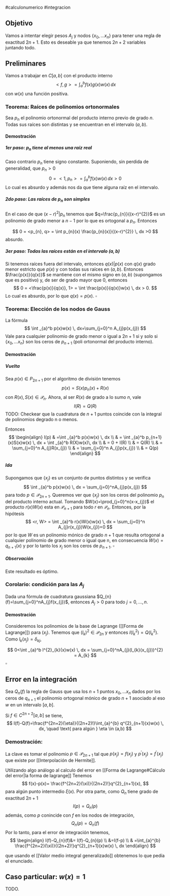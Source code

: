 #calculonumerico #integracion 

## Objetivo

Vamos a intentar elegir pesos $A_{j}$ y nodos $\{ x_{0},\dots x_{n} \}$ para tener una regla de exactitud $2n+1$. Esto es deseable ya que tenemos $2n+2$ variables juntando todo.

## Preliminares

Vamos a trabajar en $C[a,b]$ con el producto interno
$$
<f, g> = \int _{a}^b f(x)g(x)w(x) \, dx 
$$
con $w(x)$ una función positiva.

### Teorema: Raíces de polinomios ortonormales

Sea $p_{n}$ el polinomio ortonormal del producto interno previo de grado $n$. Todas sus raíces son distintas y se encuentran en el intervalo $(a,b)$.

#### Demostración

##### 1er paso: $p_{n}$ tiene al menos una raíz real
Caso contrario $p_{n}$ tiene signo constante. Suponiendo, sin perdida de generalidad, que $p_{n}>0$
$$
0=<1,p_{n}> = \int _{a}^b f(x)w(x) \, dx > 0 
$$
Lo cual es absurdo y además nos da que tiene alguna raíz en el intervalo.
##### 2do paso: Las raíces de $p_{n}$ son simples

En el caso de que $(x-r)^{2}|p_{n}$ tenemos que $q=\frac{p_{n}}{(x-r)^{2}}$ es un polinomio de grado menor a $n-1$ por lo que es ortogonal a $p_{n}$. Entonces

$$
0 = <p_{n}, q> = \int p_{n}(x) \frac{p_{n}(x)}{(x-r)^{2}} \, dx >0
$$
absurdo.
##### 3er paso: Todas las raíces están en el intervalo $(a,b)$

Si tenemos raíces fuera del intervalo, entonces $q(x)|p(x)$ con $q(x)$ grado menor estricto que $p(x)$ y con todas sus raíces en $(a,b)$. Entonces $\frac{p(x)}{q(x)}$ se mantiene con el mismo signo en $(a,b)$ (supongamos que es positivo) y, de ser de grado mayor que $0$, entonces
$$
0 = <\frac{p(x)}{q(x)}, 1> = \int \frac{p(x)}{q(x)}w(x) \, dx > 0.
$$
Lo cual es absurdo, por lo que $q(x)=p(x)$.
$\square$

### Teorema: Elección de los nodos de Gauss
La fórmula
$$
\int _{a}^b p(x)w(x) \, dx=\sum_{j=0}^n A_{j}p(x_{j}) 
$$
Vale para cualquier polinomio de grado menor o igual a $2n+1$ si y solo si $\{ x_{0},\dots x_{n} \}$ son los ceros de $p_{n+1}$ (poli ortonormal del producto interno).

#### Demostración

##### Vuelta
Sea $p(x)\in P_{2n+1}$ por el algoritmo de división tenemos
$$
p(x)=S(x)p_{n}(x)+R(x)
$$
con $R(x), S(x) \in \mathcal{P}_{n}$. Ahora, al ser $R(x)$ de grado a lo sumo $n$, vale
$$
I(R)=Q(R)
$$
TODO: Checkear que la cuadratura de $n+1$ puntos coincide con la integral de polinomios degrado n o menos.

Entonces
$$
\begin{align}
I(p) & =\int _{a}^b p(x)w(x) \, dx  \\
     & = \int _{a}^b p_{n+1}(x)S(x)w(x) \, dx + \int _{a}^b R(X)w(x)\, dx  \\
     & = 0 + I(R) \\
     & = Q(R)  \\
     & = \sum_{j=0}^n A_{j}R(x_{j}) \\
     & = \sum_{j=0}^n A_{j}p(x_{j})  \\
     & = Q(p)
\end{align}
$$

##### Ida
Supongamos que $\{ x_{j} \}$ es un conjunto de puntos distintos y se verifica
$$
\int _{a}^b p(x)w(x) \, dx = \sum_{j=0}^nA_{j}p(x_{j})
$$
para todo $p \in \mathcal{P}_{2n+1}$. Queremos ver que $\{ x_{j} \}$ son los ceros del polinomio $p_{n}$ del producto interno actual. Tomando $W(x)=\prod_{j=0}^n(x-x_{j})$ el producto $r(x)W(x)$ esta en $\mathcal{P}_{n+1}$ para todo $r$ en $\mathcal{P}_{n}$. Entonces, por la hipótesis
$$
<r, W> = \int _{a}^b r(x)W(x)w(x) \, dx = \sum_{j=0}^n A_{j}r(x_{j})W(x_{j})=0
$$
por lo que $W$ es un polinomio mónico de grado $n+1$ que resulta ortogonal a cualquier polinomio de grado menor o igual que n, en consecuencia $W(x)=q_{n+1}(x)$ y por lo tanto los $x_{j}$ son los ceros de $p_{n+1}$.
$\square$
##### Observación
Este resultado es óptimo.

### Corolario: condición para las $A_{j}$

Dada una fórmula de cuadratura gaussiana $Q_{n}(f)=\sum_{j=0}^nA_{j}f(x_{j})$, entonces $A_{j}>0$ para todo $j=0,\dots,n$.

#### Demostración
Consideremos los polinomios de la base de Lagrange ([[Forma de Lagrange]]) para $(x_{j})$. Tenemos que $(l_{k})^{2}\in \mathcal{P}_{2n}$ y entonces $I(l^{2}_{k})=Q(l^{2}_{k})$. Como $l_{k}(x_{j})=\delta_{kj}$,

$$
0<\int _{a}^b l^{2}_{k}(x)w(x) \, dx = \sum_{j=0}^nA_{j}(l_{k}(x_{j}))^{2} = A_{k}
$$
$\square$

## Error en la integración

Sea $Q_{n}(f)$ la regla de Gauss que usa los $n+1$ puntos $x_{0},\dots x_{n}$ dados por los ceros de $q_{n+1}$ el polinomio ortogonal mónico de grado $n+1$ asociado al eso $w$ en un intervalo $[a,b]$.

Si $f\in C^{2n+2}[a,b]$ se tiene, 
$$
I(f)-Q(f)=\frac{f^{2n+2}(\eta)}{(2n+2)!}\int_{a}^{b} q^{2}_{n+1}(x)w(x) \, dx, \quad \text{ para algún } \eta \in (a,b)
$$

### Demostración:

La clave es tomar el polinomio $p \in \mathcal{P}_{2n+1}$ tal que $p(x_{j})=f(x_{j})$ y $p^{\prime}(x_{j})=f^{\prime}(x_{j})$ que existe por [[Interpolación de Hermite]].

Utilizando algo análogo al calculo del error en [[Forma de Lagrange#Cálculo del error|la forma de lagrange]] Tenemos
$$
f(x)-p(x)= \frac{f^{2n+2}(\xi)}{(2n+2)!}q^{2}_{n+1}(x),
$$
para algún punto intermedio $\xi(x)$. Por otra parte, como $Q_{n}$ tiene grado de exactitud $2n+1$
$$
I(p)=Q_{n}(p)
$$
además, como $p$ conincide con $f$ en los nodos de integración,
$$
Q_{n}(p)=Q_{n}(f)
$$
Por lo tanto, para el error de integración tenemos,
$$
\begin{align}
I(f)-Q_{n}(f)&= I(f)-Q_{n}(p) \\
            &=I(f-p) \\
            & =\int_{a}^{b} \frac{f^{2n+2}(\xi)}{(2n+2)!}q^{2}_{n+1}(x)w(x) \, dx 
\end{align}
$$

que usando el [[Valor medio integral generalizado]] obtenemos lo que pedía el enunciado.

## Caso particular: $w(x)=1$
TODO.






















